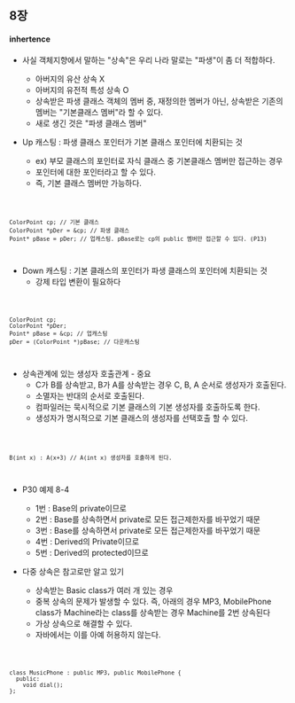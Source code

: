 ## 8장

#### inhertence
* 사실 객체지향에서 말하는 "상속"은 우리 나라 말로는 "파생"이 좀 더 적합하다.
  + 아버지의 유산 상속 X
  + 아버지의 유전적 특성 상속 O
  + 상속받은 파생 클래스 객체의 멤버 중, 재정의한 멤버가 아닌, 상속받은 기존의 멤버는 "기본클래스 멤버"라 할 수 있다. 
  + 새로 생긴 것은  "파생 클래스 멤버"
  
* Up 캐스팅 : 파생 클래스 포인터가 기본 클래스 포인터에 치환되는 것
  + ex) 부모 클래스의 포인터로 자식 클래스 중 기본클래스 멤버만 접근하는 경우
  + 포인터에 대한 포인터라고 할 수 있다.
  + 즉, 기본 클래스 멤버만 가능하다.
 
<code>

    ColorPoint cp; // 기본 클래스
    ColorPoint *pDer = &cp; // 파생 클래스
    Point* pBase = pDer; // 업캐스팅. pBase로는 cp의 public 멤버만 접근할 수 있다. (P13)

</code>

* Down 캐스팅 : 기본 클래스의 포인터가 파생 클래스의 포인터에 치환되는 것
  + 강제 타입 변환이 필요하다
  
<code>

    ColorPoint cp;
    ColorPoint *pDer;
    Point* pBase = &cp; // 업캐스팅
    pDer = (ColorPoint *)pBase; // 다운캐스팅

</code>

* 상속관계에 있는 생성자 호출관계 - 중요
  + C가 B를 상속받고, B가 A를 상속받는 경우 C, B, A 순서로 생성자가 호출된다.
  + 소멸자는 반대의 순서로 호출된다.
  + 컴파일러는 묵시적으로 기본 클래스의 기본 생성자를 호출하도록 한다.
  + 생성자가 명시적으로 기본 클래스의 생성자를 선택호출 할 수 있다.

<code>

    B(int x) : A(x+3) // A(int x) 생성자를 호출하게 된다.

</code>

* P30 예제 8-4
  + 1번 : Base의 private이므로
  + 2번 : Base를 상속하면서 private로 모든 접근제한자를 바꾸었기 때문
  + 3번 : Base를 상속하면서 private로 모든 접근제한자를 바꾸었기 때문
  + 4번 : Derived의 Private이므로
  + 5번 : Derived의 protected이므로

* 다중 상속은 참고로만 알고 있기
  + 상속받는 Basic class가 여러 개 있는 경우
  + 중복 상속의 문제가 발생할 수 있다. 즉, 아래의 경우 MP3, MobilePhone class가 Machine라는 class를 상속받는 경우 Machine를 2번 상속된다
  + 가상 상속으로 해결할 수 있다.
  + 자바에서는 이를 아예 허용하지 않는다.
  
<code>

    class MusicPhone : public MP3, public MobilePhone {
      public:
        void dial();
    };

</code>
